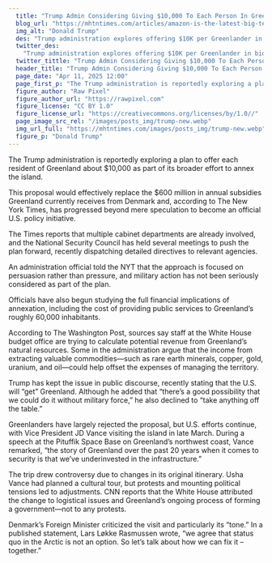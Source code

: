 ```yaml
---
  title: "Trump Admin Considering Giving $10,000 To Each Person In Greenland To Annex The Island"
  blog_url: "https://mhtntimes.com/articles/amazon-is-the-latest-big-tech-company-to-donate-$1mn-to-trump-fund"
  img_alt: "Donald Trump"
  des: "Trump administration explores offering $10K per Greenlander in bid to annex the island, focusing on persuasion."
  twitter_des:
    "Trump administration explores offering $10K per Greenlander in bid to annex the island, focusing on persuasion."
  twitter_tittle: "Trump Admin Considering Giving $10,000 To Each Person In Greenland To Annex The Island"
  header_title: "Trump Admin Considering Giving $10,000 To Each Person In Greenland To Annex The Island"
  page_date: "Apr 11, 2025 12:00"
  page_first_p: "The Trump administration is reportedly exploring a plan to offer each resident of Greenland about $10,000 as part of its broader effort to annex the island. This proposal would effectively replace the $600 million in annual subsidies Greenland currently receives from Denmark and, according to The New York Times, has progressed beyond mere speculation to become an official U.S. policy initiative."
  figure_author: "Raw Pixel"
  figure_author_url: "https://rawpixel.com"
  figure_license: "CC BY 1.0"
  figure_license_url: "https://creativecommons.org/licenses/by/1.0//"
  page_image_src_rel: "/images/posts_img/trump-new.webp"
  img_url_full: "https://mhtntimes.com/images/posts_img/trump-new.webp"
  figure_p: "Donald Trump"
---
```


The Trump administration is reportedly exploring a plan to offer each resident of Greenland about $10,000 as part of its broader effort to annex the island.

This proposal would effectively replace the $600 million in annual subsidies Greenland currently receives from Denmark and, according to The New York Times, has progressed beyond mere speculation to become an official U.S. policy initiative.

The Times reports that multiple cabinet departments are already involved, and the National Security Council has held several meetings to push the plan forward, recently dispatching detailed directives to relevant agencies.

An administration official told the NYT that the approach is focused on persuasion rather than pressure, and military action has not been seriously considered as part of the plan.

Officials have also begun studying the full financial implications of annexation, including the cost of providing public services to Greenland’s roughly 60,000 inhabitants.

According to The Washington Post, sources say staff at the White House budget office are trying to calculate potential revenue from Greenland’s natural resources. Some in the administration argue that the income from extracting valuable commodities—such as rare earth minerals, copper, gold, uranium, and oil—could help offset the expenses of managing the territory.

Trump has kept the issue in public discourse, recently stating that the U.S. will “get” Greenland. Although he added that “there’s a good possibility that we could do it without military force,” he also declined to “take anything off the table.”

Greenlanders have largely rejected the proposal, but U.S. efforts continue, with Vice President JD Vance visiting the island in late March. During a speech at the Pituffik Space Base on Greenland’s northwest coast, Vance remarked, “the story of Greenland over the past 20 years when it comes to security is that we’ve underinvested in the infrastructure.”

The trip drew controversy due to changes in its original itinerary. Usha Vance had planned a cultural tour, but protests and mounting political tensions led to adjustments. CNN reports that the White House attributed the change to logistical issues and Greenland’s ongoing process of forming a government—not to any protests.

Denmark’s Foreign Minister criticized the visit and particularly its “tone.” In a published statement, Lars Løkke Rasmussen wrote, “we agree that status quo in the Arctic is not an option. So let’s talk about how we can fix it – together.”
